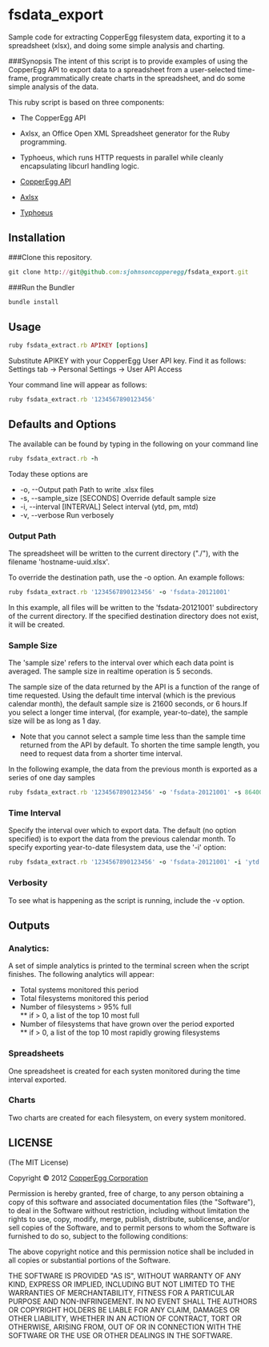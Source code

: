 fsdata_export
=============

Sample code for extracting CopperEgg filesystem data, exporting it to a spreadsheet (xlsx), and doing some simple analysis and charting.

###Synopsis
The intent of this script is to provide examples of using the CopperEgg API to export data to a spreadsheet from a user-selected time-frame, programmatically create charts in the spreadsheet, and do some simple analysis of the data.    

This ruby script is based on three components:   
* The CopperEgg API   
* Axlsx, an Office Open XML Spreadsheet generator for the Ruby programming.   
* Typhoeus, which runs HTTP requests in parallel while cleanly encapsulating libcurl handling logic. 

* [CopperEgg API](http://dev.copperegg.com/)
* [Axlsx](https://github.com/randym/axlsx)
* [Typhoeus](https://github.com/typhoeus/typhoeus)

## Installation

###Clone this repository.

```ruby
git clone http://git@github.com:sjohnsoncopperegg/fsdata_export.git
```

###Run the Bundler

```ruby
bundle install
```

## Usage

```ruby
ruby fsdata_extract.rb APIKEY [options]
```   
Substitute APIKEY with your CopperEgg User API key. Find it as follows:   
Settings tab -> Personal Settings -> User API Access

Your command line will appear as follows:

```ruby
ruby fsdata_extract.rb '1234567890123456'
```
    
## Defaults and Options

The available can be found by typing in the following on your command line
```ruby
ruby fsdata_extract.rb -h
```

Today these options are   
   
* -o, --Output path                Path to write .xlsx files   
* -s, --sample_size [SECONDS]      Override default sample size   
* -i, --interval [INTERVAL]        Select interval (ytd, pm, mtd)   
* -v, --verbose                    Run verbosely

### Output Path
The spreadsheet will be written to the current directory ("./"), with the filename 'hostname-uuid.xlsx'.

To override the destination path, use the -o option. An example follows:

```ruby
ruby fsdata_extract.rb '1234567890123456' -o 'fsdata-20121001'
```
In this example, all files will be written to the 'fsdata-20121001' subdirectory of the current directory. If the specified destination directory does not exist, it will be created.

### Sample Size
The 'sample size' refers to the interval over which each data point is averaged. The sample size in realtime operation is 5 seconds. 

The sample size of the data returned by the API is a function of the range of time requested. Using the default time interval (which is the previous calendar month), the default sample size is 21600 seconds, or 6 hours.If you select a longer time interval, (for example, year-to-date), the sample size will be as long as 1 day.   
 * Note that you cannot select a sample time less than the sample time returned from the API by default. To shorten the time sample length, you need to request data from a shorter time interval.

In the following example, the data from the previous month is exported as a series of one day samples

```ruby
ruby fsdata_extract.rb '1234567890123456' -o 'fsdata-20121001' -s 86400
``` 

### Time Interval
Specify the interval over which to export data. The default (no option specified) is to export the data from the previous calendar month. To specify exporting year-to-date filesystem data, use the '-i' option:

```ruby
ruby fsdata_extract.rb '1234567890123456' -o 'fsdata-20121001' -i 'ytd'
``` 

### Verbosity
To see what is happening as the script is running, include the -v option.


## Outputs

### Analytics:

A set of simple analytics is printed to the terminal screen when the script finishes. The following analytics will appear:   
* Total systems monitored this period   
* Total filesystems monitored this period   
* Number of filesystems > 95% full    
** if > 0, a list of the top 10 most full      
* Number of filesystems that have grown over the period exported    
** if > 0, a list of the top 10 most rapidly growing filesystems

### Spreadsheets

One spreadsheet is created for each systen monitored during the time interval exported.

### Charts

Two charts are created for each filesystem, on every system monitored.


##  LICENSE

(The MIT License)

Copyright © 2012 [CopperEgg Corporation](http://copperegg.com)

Permission is hereby granted, free of charge, to any person obtaining a
copy of this software and associated documentation files (the "Software"),
to deal in the Software without restriction, including without
limitation the rights to use, copy, modify, merge, publish, distribute,
sublicense, and/or sell copies of the Software, and to permit persons
to whom the Software is furnished to do so, subject to the following conditions:

The above copyright notice and this permission notice shall be included
in all copies or substantial portions of the Software.

THE SOFTWARE IS PROVIDED "AS IS", WITHOUT WARRANTY OF ANY KIND, EXPRESS
OR IMPLIED, INCLUDING BUT NOT LIMITED TO THE WARRANTIES OF MERCHANTABILITY,
FITNESS FOR A PARTICULAR PURPOSE AND NON-INFRINGEMENT. IN NO EVENT SHALL
THE AUTHORS OR COPYRIGHT HOLDERS BE LIABLE FOR ANY CLAIM, DAMAGES OR
OTHER LIABILITY, WHETHER IN AN ACTION OF CONTRACT, TORT OR OTHERWISE,
ARISING FROM, OUT OF OR IN CONNECTION WITH THE SOFTWARE OR THE USE OR
OTHER DEALINGS IN THE SOFTWARE.
